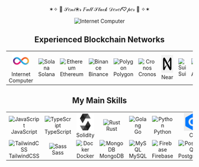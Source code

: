 <div align="center">
   <p>
✶✧  🎀  𝒮𝑒𝓃𝒾❀𝓇 𝐹𝓊𝓁𝓁 𝒮𝓉𝒶𝒸𝓀 𝒟𝑒𝓋𝑒𝓁♡𝓅𝑒𝓇  🎀  ✧✶
   </p>
</div>
<div align="center">
   <img src="https://user-images.githubusercontent.com/93314018/234635823-79fdd513-5034-4371-970f-ae86463e7ae4.jpg" alt="Internet Computer" />


## Experienced Blockchain Networks
<div align="center">
  <table>
    <tr>
      <td align="center" width="96">
          <img src="./pics/icp.png" width="48" height="48" alt="Internet Computer" />
        <br>Internet Computer
      </td>
      <td align="center" width="96">
          <img src="./pics/solana.png" width="48" height="48" alt="Solana" />
        <br>Solana
      </td>
      <td align="center" width="96">
          <img src="./pics/ethereum.png" width="48" height="48" alt="Ethereum" />
        <br>Ethereum
      </td>
      <td align="center" width="96">
          <img src="./pics/binance.png" width="48" height="48" alt="Binance" />
        <br>Binance
      </td>
      <td align="center" width="96">
          <img src="./pics/polygon.png" width="48" height="48" alt="Polygon" />
        <br>Polygon
      </td>
      <td align="center" width="96">
          <img src="./pics/cronos.svg" width="48" height="48" alt="Cronos" />
        <br>Cronos
      </td>
      <td align="center" width="96">
          <img src="./pics/near.png" width="48" height="48" alt="Lukso" />
        <br>Near
      </td>
      <td align="center" width="96">
          <img src="./pics/sui.svg" width="48" height="48" alt="Sui" />
        <br>Sui
      </td>
      <td align="center" width="96">
          <img src="./pics/aptos.webp" width="48" height="48" alt="Aptos" />
        <br>Aptos
      </td>
    </tr>
  </table>
</div>

  
## My Main Skills
<div align="center"> 
  <table>
    <tr>
      <td align="center" width="96">
          <img src="./pics/javascript-original.svg" width="48" height="48" alt="JavaScript" />
        <br>JavaScript
      </td>
      <td align="center" width="96">
          <img src="./pics/typescript-original.svg" width="48" height="48" alt="TypeScript" />
        <br>TypeScript
      </td>
      <td align="center"  width="96">
          <img src="https://raw.githubusercontent.com/github/explore/ba9de12f88fd08825c51928e91f1678cb5c94b26/topics/solidity/solidity.png" width="48" height="48" alt="Solidity" />
        <br>Solidity
      </td>
      <td align="center" width="96">
          <img src="./pics/rust.png" width="72" height="48" alt="Rust" />
        <br>Rust
      </td>
      <td align="center" width="96">
          <img src="./pics/go-flat.svg" width="48" height="48" alt="Golang" />
        <br>Go
      </td>
      <td align="center" width="96">
          <img src="./pics/python-original.svg" width="48" height="48" alt="Python" />
        <br>Python
      </td>
      <td align="center" width="96">
          <img src="./pics/c1.jpg" width="48" height="48" alt="NodeJs" />
        <br>C#
      </td>
      <td align="center" width="96">
          <img src="./pics/c2.png" width="48" height="48" alt="React" />
        <br>C++
      </td>
      <td align="center" width="96">
          <img src="./pics/motoko1.png" width="48" height="48" alt="Vue" />
        <br>Motoko
      </td>
    </tr>
    <tr>
      <td align="center" width="96">
          <img src="./pics/tailwindcss.svg" width="48" height="48" alt="TailwindCSS" />
        <br>TailwindCSS
      </td>
      <td align="center" width="96">
          <img src="./pics/sass-original.svg" width="48" height="48" alt="Sass" />
        <br>Sass
      </td>
      <td align="center" width="96"> 
          <img src="./pics/docker-original.svg" width="48" height="48" alt="Docker" />
        <br>Docker
      </td>
      <td align="center"  width="96">
          <img src="./pics/mongodb.svg" width="48" height="48" alt="MongoDB" />
        <br>MongoDB
      </td>
      <td align="center"  width="96">
          <img src="./pics/mysql-original.svg" width="48" height="48" alt="MySQL" />
        <br>MySQL
      </td>
      <td align="center" width="96">
          <img src="https://avatars.githubusercontent.com/u/1335026?s=200&v=4" width="48" height="48" alt="Firebase" />
        <br>Firebase
      </td>
      <td align="center" width="96">
          <img src="https://user-images.githubusercontent.com/24623425/36042969-f87531d4-0d8a-11e8-9dee-e87ab8c6a9e3.png" width="48" height="48" alt="PostgreSQL" />
        <br>PostgreSQL
      </td>
      <td align="center" width="96">
          <img src="./pics/aws-ampliify.svg" width="48" height="48" alt="AWS_Amplify" />
        <br>AWS_Amplify
      </td>
      <td align="center" width="96">
          <img src="https://raw.githubusercontent.com/PowerShell/PowerShell/master/assets/ps_black_128.svg" width="48" height="48" alt="Powershell" />
        <br>Powershell
      </td>
    </tr>
  </table>
 </div>

